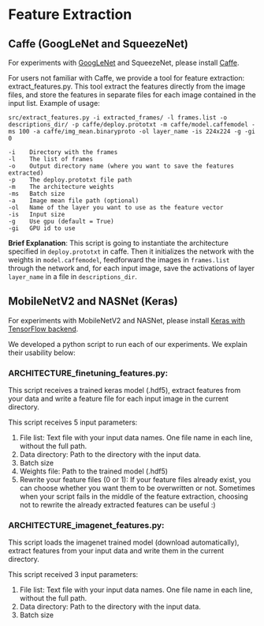 
# Feature Extraction

## Caffe (GoogLeNet and SqueezeNet)

For experiments with [GoogLeNet](https://arxiv.org/abs/1409.4842) and SqueezeNet, please install [Caffe](http://caffe.berkeleyvision.org/).

For users not familiar with Caffe, we provide a tool for feature extraction: extract_features.py. This tool extract the features directly from the image files, and store the features in separate files for each image contained in the input list. Example of usage: 
```
src/extract_features.py -i extracted_frames/ -l frames.list -o descriptions_dir/ -p caffe/deploy.prototxt -m caffe/model.caffemodel -ms 100 -a caffe/img_mean.binaryproto -ol layer_name -is 224x224 -g -gi 0

-i    Directory with the frames
-l    The list of frames
-o    Output directory name (where you want to save the features extracted)
-p    The deploy.prototxt file path
-m    The architecture weights
-ms   Batch size
-a    Image mean file path (optional)
-ol   Name of the layer you want to use as the feature vector
-is   Input size
-g    Use gpu (default = True)
-gi   GPU id to use
```

**Brief Explanation**: This script is going to instantiate the architecture specified in `deploy.prototxt` in caffe. Then it initializes the network with the weights in `model.caffemodel`, feedforward the images in `frames.list` through the network and, for each input image, save the activations of layer `layer_name` in a file in `descriptions_dir`.

## MobileNetV2 and NASNet (Keras)

For experiments with MobileNetV2 and NASNet, please install [Keras with TensorFlow backend](https://keras.io/).

We developed a python script to run each of our experiments. We explain their usability below:

### ARCHITECTURE_finetuning_features.py:

This script receives a trained keras model (.hdf5), extract features from your data and write a feature file for each input image in the current directory.

This script receives 5 input parameters:

1. File list: Text file with your input data names. One file name in each line, without the full path.
2. Data directory: Path to the directory with the input data.
3. Batch size 
4. Weights file: Path to the trained model (.hdf5)
5. Rewrite your feature files (0 or 1): If your feature files already exist, you can choose whether you want them to be overwritten or not. Sometimes when your script fails in the middle of the feature extraction, choosing not to rewrite the already extracted features can be useful :)

### ARCHITECTURE_imagenet_features.py:

This script loads the imagenet trained model (download automatically), extract features from your input data and write them in the current directory.

This script received 3 input parameters:

1. File list: Text file with your input data names. One file name in each line, without the full path.
2. Data directory: Path to the directory with the input data.
3. Batch size







